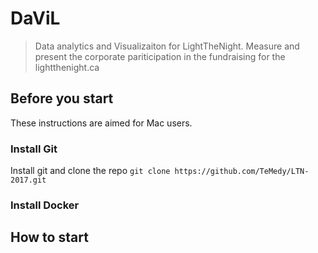 # DaViL
> Data analytics and Visualizaiton for LightTheNight. Measure and present the corporate pariticipation in the fundraising for the lightthenight.ca 

## Before you start
These instructions are aimed for Mac users. 
### Install Git
Install git and clone the repo 
`git clone https://github.com/TeMedy/LTN-2017.git`

### Install Docker 

## How to start
